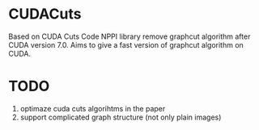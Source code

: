 # CUDACuts
Based on CUDA Cuts Code
NPPI library remove graphcut algorithm after CUDA version 7.0.
Aims to give a fast version of graphcut algorithm on CUDA.

# TODO
1. optimaze cuda cuts algorihtms in the paper
2.  support complicated graph structure (not only plain images)
